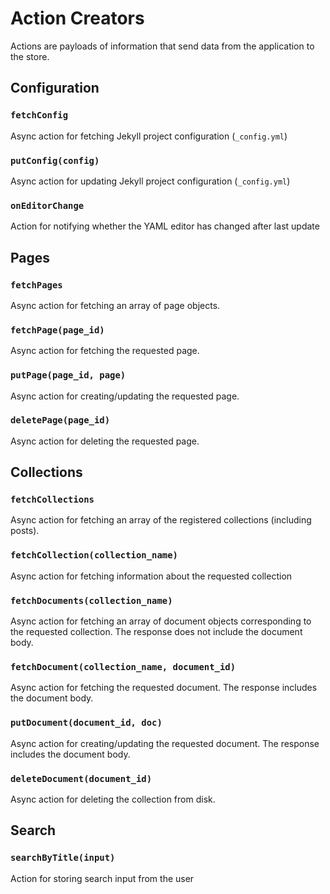 # Action Creators
Actions are payloads of information that send data from the application to the store.

## Configuration

### `fetchConfig`
Async action for fetching Jekyll project configuration (`_config.yml`)

### `putConfig(config)`
Async action for updating Jekyll project configuration (`_config.yml`)

### `onEditorChange`
Action for notifying whether the YAML editor has changed after last update


## Pages

### `fetchPages`
Async action for fetching an array of page objects.

### `fetchPage(page_id)`
Async action for fetching the requested page.

### `putPage(page_id, page)`
Async action for creating/updating the requested page.

### `deletePage(page_id)`
Async action for deleting the requested page.


## Collections

### `fetchCollections`
Async action for fetching an array of the registered collections (including posts).

### `fetchCollection(collection_name)`
Async action for fetching information about the requested collection

### `fetchDocuments(collection_name)`
Async action for fetching an array of document objects corresponding to the requested collection. The response does not include the document body.

### `fetchDocument(collection_name, document_id)`
Async action for fetching the requested document. The response includes the document body.

### `putDocument(document_id, doc)`
Async action for creating/updating the requested document. The response includes the document body.

### `deleteDocument(document_id)`
Async action for deleting the collection from disk.


## Search

### `searchByTitle(input)`
Action for storing search input from the user
